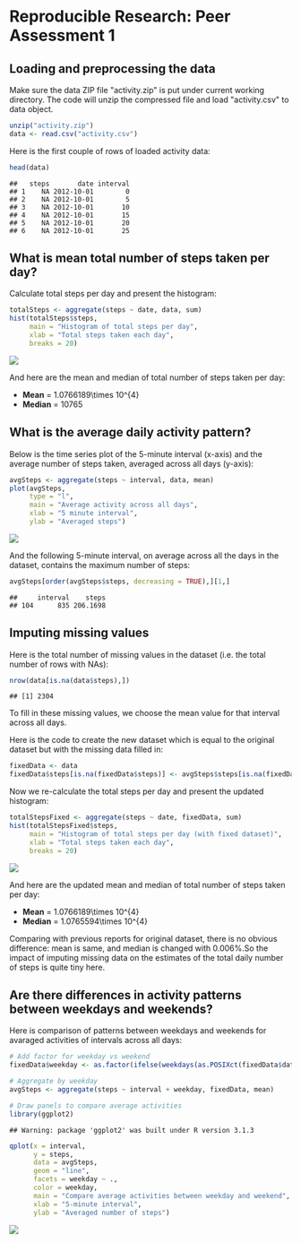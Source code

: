# Reproducible Research: Peer Assessment 1

## Loading and preprocessing the data

Make sure the data ZIP file "activity.zip" is put under current working directory. The code will unzip the compressed file and load "activity.csv" to data object.


```r
unzip("activity.zip")
data <- read.csv("activity.csv")
```

Here is the first couple of rows of loaded activity data:


```r
head(data)
```

```
##   steps       date interval
## 1    NA 2012-10-01        0
## 2    NA 2012-10-01        5
## 3    NA 2012-10-01       10
## 4    NA 2012-10-01       15
## 5    NA 2012-10-01       20
## 6    NA 2012-10-01       25
```

## What is mean total number of steps taken per day?

Calculate total steps per day and present the histogram:


```r
totalSteps <- aggregate(steps ~ date, data, sum)
hist(totalSteps$steps,
	 main = "Histogram of total steps per day",
	 xlab = "Total steps taken each day",
	 breaks = 20)
```

![](PA1_template_files/figure-html/mean_steps-1.png) 

And here are the mean and median of total number of steps taken per day:

- **Mean** = 1.0766189\times 10^{4}
- **Median** = 10765

## What is the average daily activity pattern?

Below is the time series plot of the 5-minute interval (x-axis) and the average number of steps taken, averaged across all days (y-axis):


```r
avgSteps <- aggregate(steps ~ interval, data, mean)
plot(avgSteps,
	 type = "l",
	 main = "Average activity across all days",
	 xlab = "5 minute interval",
	 ylab = "Averaged steps")
```

![](PA1_template_files/figure-html/avarage_activity-1.png) 

And the following 5-minute interval, on average across all the days in the dataset, contains the maximum number of steps:


```r
avgSteps[order(avgSteps$steps, decreasing = TRUE),][1,]
```

```
##     interval    steps
## 104      835 206.1698
```

## Imputing missing values

Here is the total number of missing values in the dataset (i.e. the total number of rows with NAs):


```r
nrow(data[is.na(data$steps),])
```

```
## [1] 2304
```

To fill in these missing values, we choose the mean value for that interval across all days. 

Here is the code to create the new dataset which is equal to the original dataset but with the missing data filled in:


```r
fixedData <- data
fixedData$steps[is.na(fixedData$steps)] <- avgSteps$steps[is.na(fixedData$steps)]
```

Now we re-calculate the total steps per day and present the updated histogram:


```r
totalStepsFixed <- aggregate(steps ~ date, fixedData, sum)
hist(totalStepsFixed$steps,
	 main = "Histogram of total steps per day (with fixed dataset)",
	 xlab = "Total steps taken each day",
	 breaks = 20)
```

![](PA1_template_files/figure-html/mean_steps_fixed-1.png) 

And here are the updated mean and median of total number of steps taken per day:

- **Mean** = 1.0766189\times 10^{4}
- **Median** = 1.0765594\times 10^{4}

Comparing with previous reports for original dataset, there is no obvious difference: mean is same, and median is changed with 0.006%.So the impact of imputing missing data on the estimates of the total daily number of steps is quite tiny here.


## Are there differences in activity patterns between weekdays and weekends?

Here is comparison of patterns between weekdays and weekends for avaraged activities of intervals across all days:


```r
# Add factor for weekday vs weekend
fixedData$weekday <- as.factor(ifelse(weekdays(as.POSIXct(fixedData$date)) %in% c("Saturday","Sunday"), "Weekend", "Weekday"))

# Aggregate by weekday
avgSteps <- aggregate(steps ~ interval + weekday, fixedData, mean)

# Draw panels to compare average activities
library(ggplot2)
```

```
## Warning: package 'ggplot2' was built under R version 3.1.3
```

```r
qplot(x = interval,
	  y = steps,
	  data = avgSteps,
	  geom = "line",
	  facets = weekday ~ .,
	  color = weekday,
	  main = "Compare average activities between weekday and weekend",
	  xlab = "5-minute interval",
	  ylab = "Averaged number of steps")
```

![](PA1_template_files/figure-html/weekday_comparison-1.png) 
